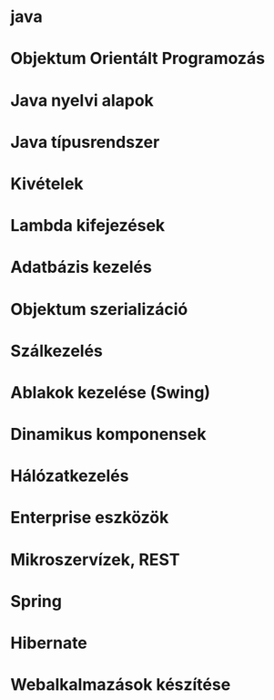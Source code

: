 # java

# Objektum Orientált Programozás
# Java nyelvi alapok
# Java típusrendszer
# Kivételek
# Lambda kifejezések
# Adatbázis kezelés
# Objektum szerializáció
# Szálkezelés
# Ablakok kezelése (Swing)
# Dinamikus komponensek
# Hálózatkezelés
# Enterprise eszközök
# Mikroszervízek, REST
# Spring
# Hibernate
# Webalkalmazások készítése
